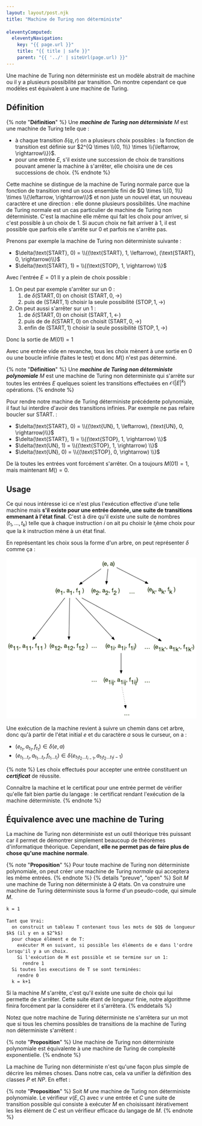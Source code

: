 ```yaml
---
layout: layout/post.njk
title: "Machine de Turing non déterministe"

eleventyComputed:
  eleventyNavigation:
    key: "{{ page.url }}"
    title: "{{ title | safe }}"
    parent: "{{ '../' | siteUrl(page.url) }}"
---
```


Une machine de Turing non déterministe est un modèle abstrait  de machine ou il y a plusieurs possibilité par transition. On montre cependant ce que modèles est équivalent à une machine de Turing.

## Définition

{% note "**Définition**" %}
Une **_machine de Turing non déterministe_** $M$ est une machine de Turing  telle que :

- à chaque transition $\delta(q, r)$ on a plusieurs choix possibles : la fonction de transition est définie sur $2^{Q \times \\{0, 1\\} \times \\{\leftarrow, \rightarrow\\}}$.
- pour une entrée $E$, s'il existe une succession de choix de transitions pouvant amener la machine à s'arrêter, elle choisira une de ces successions de choix.
{% endnote %}

Cette machine se distingue de la machine de Turing normale parce que la fonction de transition rend un sous ensemble fini de $Q \times \\{0, 1\\} \times \\{\leftarrow, \rightarrow\\}$ et non juste un nouvel état, un nouveau caractère et une direction : elle donne plusieurs possibilités. Une machine de Turing normale est un cas particulier de machine de Turing non déterministe. C'est la machine elle même qui fait les choix pour arriver, si c'est possible à un choix de 1. Si aucun choix ne fait arriver à 1, il est possible que parfois elle s'arrête sur 0 et parfois ne s'arrête pas.

Prenons par exemple la machine de Turing non déterministe suivante :

- $\delta(\text{START}, 0) = \\{(\text{START}, 1, \leftarrow), (\text{START}, 0, \rightarrow)\\}$
- $\delta(\text{START}, 1) = \\{(\text{STOP}, 1, \rightarrow) \\}$

Avec l'entrée $E=01$ Il y a plein de choix possible :

1. On peut par exemple s'arrêter sur un 0 :
   1. de $\delta(\text{START}, 0)$ on choisit $(\text{START}, 0, \rightarrow)$
   2. puis de $(\text{START}, 1)$ choisir la seule possibilité $(\text{STOP}, 1, \rightarrow)$
2. On peut aussi s'arrêter sur un 1 :
   1. de $\delta(\text{START}, 0)$ on choisit $(\text{START}, 1, \leftarrow)$
   2. puis de de $\delta(\text{START}, 0)$ on choisit $(\text{START}, 0, \rightarrow)$
   3. enfin de $(\text{START}, 1)$ choisir la seule possibilité $(\text{STOP}, 1, \rightarrow)$

Donc la sortie de $M(01) = 1$

Avec une entrée vide en revanche, tous les choix mènent à une sortie en 0 ou une boucle infinie (faites le test) et donc $M()$ n'est pas déterminé.

{% note "**Définition**" %}
Une **_machine de Turing non déterministe polynomiale_** $M$ est une machine de Turing non déterministe qui s'arrête sur toutes les entrées $E$ quelques soient les transitions effectuées en $\mathcal{O}(\vert E \vert^k)$ opérations.
{% endnote %}

Pour rendre notre machine de Turing déterministe précédente polynomiale, il faut lui interdire d'avoir des transitions infinies. Par exemple ne pas refaire boucler sur $\text{START}$. :

- $\delta(\text{START}, 0) = \\{(\text{UN}, 1, \leftarrow), (\text{UN}, 0, \rightarrow)\\}$
- $\delta(\text{START}, 1) = \\{(\text{STOP}, 1, \rightarrow) \\}$
- $\delta(\text{UN}, 1) = \\{(\text{STOP}, 1, \rightarrow) \\}$
- $\delta(\text{UN}, 0) = \\{(\text{STOP}, 0, \rightarrow) \\}$

De là toutes les entrées vont forcément s'arrêter. On a toujours $M(01) = 1$, mais maintenant $M() = 0$.

## Usage

Ce qui nous intéresse ici ce n'est plus l'exécution effective d'une telle machine mais **s'il existe pour une entrée donnée, une suite de transitions emmenant à l'état final**. C'est à dire qu'il existe une suite de nombres $(t_1, \dots, t_k)$ telle que à chaque instruction $i$ on ait pu choisir le $t_i$ème choix pour que la $k$ instruction mène à un état final.

En représentant les choix sous la forme d'un arbre, on peut représenter $\delta$ comme ça :

![Turing non déterministe arbre](turing-nd-arbre.png)

Une exécution de la machine revient à suivre un chemin dans cet arbre, donc qu'à partir de l'état initial $e$ et du caractère $a$ sous le curseur, on a :

- $(e_{t_1}, a_{t_1}, f_{t_1}) \in \delta(e, a)$
- $(e_{t_1\dots t_i}, a_{t_1\dots t_i}, f_{t_1\dots t_i}) \in \delta(e_{t_1t_2\dots t_{i-1}}, a_{t_1t_2\dots t_1i-1})$

{% note %}
Les choix effectués pour accepter une entrée constituent un **_certificat_** de réussite.

Connaître la machine et le certificat pour une entrée permet de vérifier qu'elle fait bien partie du langage : le certificat rendant l'exécution de la machine déterministe.
{% endnote %}

## Équivalence avec une machine de Turing

La machine de Turing non déterministe est un outil théorique très puissant car il permet de démontrer simplement beaucoup de théorèmes d'informatique théorique. Cependant, **elle ne permet pas de faire plus de chose qu'une machine normale**.

{% note "**Proposition**" %}
Pour toute machine de Turing non déterministe polynomiale, on peut créer une machine de Turing _normale_ qui acceptera les même entrées.
{% endnote %}
{% details "preuve", "open" %}
Soit $M$ une machine de Turing non déterministe à $Q$ états. On va construire une machine de Turing déterministe sous la forme d'un pseudo-code, qui simule $M$.

```
k = 1

Tant que Vrai:
  on construit un tableau T contenant tous les mots de $Q$ de longueur $k$ (il y en a $2^k$)
  pour chaque élément e de T:
    exécuter M en suivant, si possible les éléments de e dans l'ordre lorsqu'il y a un choix.
    Si l'exécution de M est possible et se termine sur un 1:
      rendre 1
  Si toutes les executions de T se sont terminées:
    rendre 0
  k = k+1
```

Si la machine $M$ s'arrête, c'est qu'il existe une suite de choix qui lui permette de s'arrêter. Cette suite étant de longueur finie, notre algorithme finira forcément par la considérer et il s'arrêtera.
{% enddetails %}

Notez que notre machine de Turing déterministe ne s'arrêtera sur un mot que si tous les chemins possibles de transitions de la machine de Turing non déterministe s'arrêtent :

{% note "**Proposition**" %}
Une machine de Turing non déterministe polynomiale est équivalente à une machine de Turing de complexité exponentielle.
{% endnote %}

La machine de Turing non déterministe n'est qu'une façon plus simple de décrire les mêmes choses. Dans notre cas, cela va unifier la définition des classes $P$ et $NP$. En effet :

{% note "**Proposition**" %}
Soit $M$ une machine de Turing non déterministe polynomiale. Le vérifieur $v(E, C)$ avec $v$ une entrée et $C$ une suite de transition possible qui consiste à exécuter $M$ en choisissant itérativement les les élément de $C$ est un vérifieur efficace du langage de $M$.
{% endnote %}
